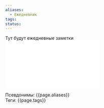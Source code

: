 ```yaml
---
aliases:
  - Ежедневник
tags: 
status: 
---
```


Тут будут ежедневные заметки
![{{date}}](%7B%7Bdate%7D%7D.md)

Псевдонимы: {{page.aliases}} <br>
Теги: {{page.tags}}